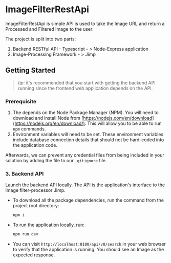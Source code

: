 # ImageFilterRestApi

ImageFilterRestApi is simple API is used to take the Image URL and return a Processed and Filtered Image to the user:


The project is split into two parts:
1. Backend RESTful API - Typescript - > Node-Express application
2. Image-Processing Framework - > Jimp

## Getting Started
> _tip_: it's recommended that you start with getting the backend API running since the frontend web application depends on the API.

### Prerequisite
1. The depends on the Node Package Manager (NPM). You will need to download and install Node from [https://nodejs.com/en/download](https://nodejs.org/en/download/). This will allow you to be able to run `npm` commands.
2. Environment variables will need to be set. These environment variables include database connection details that should not be hard-coded into the application code.

Afterwards, we can prevent any credential files from being included in your solution by adding the file to our `.gitignore` file.

### 3. Backend API
Launch the backend API locally. The API is the application's interface to the Image filter-processor Jimp.

* To download all the package dependencies, run the command from the project root directory:
    ```bash
    npm i
    ```
* To run the application locally, run:
    ```bash
    npm run dev
    ```
* You can visit `http://localhost:8100/api/v0/search` in your web browser to verify that the application is running. You should see an Image as the expected response.
